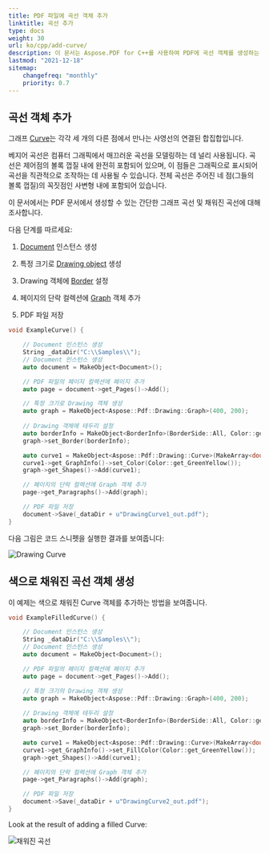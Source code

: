 ```yaml
---
title: PDF 파일에 곡선 객체 추가
linktitle: 곡선 추가
type: docs
weight: 30
url: ko/cpp/add-curve/
description: 이 문서는 Aspose.PDF for C++를 사용하여 PDF에 곡선 객체를 생성하는 방법을 설명합니다.
lastmod: "2021-12-18"
sitemap:
    changefreq: "monthly"
    priority: 0.7
---
```


## 곡선 객체 추가

그래프 [Curve](https://reference.aspose.com/pdf/cpp/class/aspose.pdf.drawing.curve/)는 각각 세 개의 다른 점에서 만나는 사영선의 연결된 합집합입니다.

베지어 곡선은 컴퓨터 그래픽에서 매끄러운 곡선을 모델링하는 데 널리 사용됩니다. 곡선은 제어점의 볼록 껍질 내에 완전히 포함되어 있으며, 이 점들은 그래픽으로 표시되어 곡선을 직관적으로 조작하는 데 사용될 수 있습니다.
전체 곡선은 주어진 네 점(그들의 볼록 껍질)의 꼭짓점인 사변형 내에 포함되어 있습니다.

이 문서에서는 PDF 문서에서 생성할 수 있는 간단한 그래프 곡선 및 채워진 곡선에 대해 조사합니다.

다음 단계를 따르세요:

1. [Document](https://reference.aspose.com/pdf/cpp/class/aspose.pdf.document) 인스턴스 생성

1. 특정 크기로 [Drawing object](https://reference.aspose.com/pdf/cpp/namespace/aspose.pdf.drawing) 생성

1. Drawing 객체에 [Border](https://reference.aspose.com/pdf/cpp/class/aspose.pdf.drawing.graph#ab63dde9501441515b915fd68f66a01bd) 설정

1. 페이지의 단락 컬렉션에 [Graph](https://reference.aspose.com/pdf/cpp/class/aspose.pdf.drawing.graph) 객체 추가

1. PDF 파일 저장

```cpp
void ExampleCurve() {

    // Document 인스턴스 생성
    String _dataDir("C:\\Samples\\");
    // Document 인스턴스 생성
    auto document = MakeObject<Document>();

    // PDF 파일의 페이지 컬렉션에 페이지 추가
    auto page = document->get_Pages()->Add();

    // 특정 크기로 Drawing 객체 생성
    auto graph = MakeObject<Aspose::Pdf::Drawing::Graph>(400, 200);
    
    // Drawing 객체에 테두리 설정
    auto borderInfo = MakeObject<BorderInfo>(BorderSide::All, Color::get_Green());
    graph->set_Border(borderInfo);

    auto curve1 = MakeObject<Aspose::Pdf::Drawing::Curve>(MakeArray<double> ({ 10, 10, 50, 60, 70, 10, 100, 120}));
    curve1->get_GraphInfo()->set_Color(Color::get_GreenYellow());
    graph->get_Shapes()->Add(curve1);

    // 페이지의 단락 컬렉션에 Graph 객체 추가
    page->get_Paragraphs()->Add(graph);

    // PDF 파일 저장
    document->Save(_dataDir + u"DrawingCurve1_out.pdf");
}
```
다음 그림은 코드 스니펫을 실행한 결과를 보여줍니다:

![Drawing Curve](drawing_curve.png)

## 색으로 채워진 곡선 객체 생성

이 예제는 색으로 채워진 Curve 객체를 추가하는 방법을 보여줍니다.

```cpp
void ExampleFilledCurve() {

    // Document 인스턴스 생성
    String _dataDir("C:\\Samples\\");
    // Document 인스턴스 생성
    auto document = MakeObject<Document>();

    // PDF 파일의 페이지 컬렉션에 페이지 추가
    auto page = document->get_Pages()->Add();

    // 특정 크기의 Drawing 객체 생성
    auto graph = MakeObject<Aspose::Pdf::Drawing::Graph>(400, 200);
    
    // Drawing 객체에 테두리 설정
    auto borderInfo = MakeObject<BorderInfo>(BorderSide::All, Color::get_Green());
    graph->set_Border(borderInfo);

    auto curve1 = MakeObject<Aspose::Pdf::Drawing::Curve>(MakeArray<double>({ 10, 10, 50, 60, 70, 10, 100, 120}));
    curve1->get_GraphInfo()->set_FillColor(Color::get_GreenYellow());
    graph->get_Shapes()->Add(curve1);

    // 페이지의 단락 컬렉션에 Graph 객체 추가
    page->get_Paragraphs()->Add(graph);

    // PDF 파일 저장
    document->Save(_dataDir + u"DrawingCurve2_out.pdf");
}
```

Look at the result of adding a filled Curve:

![채워진 곡선](filled_curve.png)